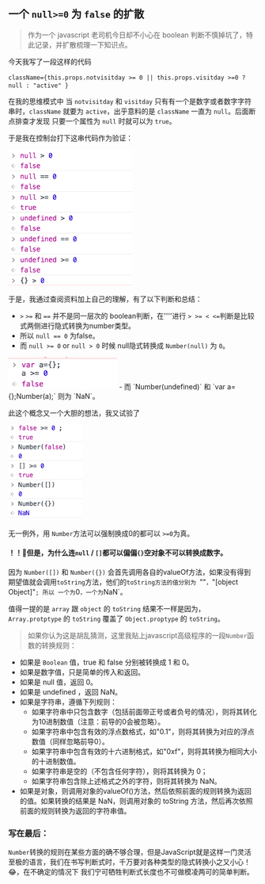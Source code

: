 ## 一个 `null>=0` 为 `false` 的扩散

> 作为一个 javascript 老司机今日却不小心在 boolean 判断不慎掉坑了，特此记录，并扩散梳理一下知识点。

今天我写了一段这样的代码

```
className={this.props.notvisitday >= 0 || this.props.visitday >=0 ? null : "active" }
```

在我的思维模式中 当 `notvisitday` 和 `visitday` 只有有一个是数字或者数字字符串时，`className` 就要为 `active`，出乎意料的是 `className` 一直为 `null`。后面断点排查才发现 只要一个属性为 `null` 时就可以为 `true`。

于是我在控制台打下这串代码作为验证：

<img src="./img/1.png" width="250" />

于是，我通过查阅资料加上自己的理解，有了以下判断和总结：

- `>` `>=` 和 `==` 并不是同一层次的 boolean判断，在''''进行 `> >= < <=`判断是比较式两侧进行隐式转换为number类型。
- 所以 `null == 0` 为false。
- 而 `null >= 0` or `null > 0` 时候 null隐式转换成 `Number(null)` 为 `0`。
<img src="./img/2.png" width="220" />
- 而 `Number(undefined)` 和 `var a={};Number(a);` 则为 `NaN`。

此这个概念又一个大胆的想法，我又试验了

<img src="./img/3.png" width="150" />

无一例外，用 `Number`方法可以强制换成0的都可以 `>=0`为真。

#### ！！👀但是，为什么连`null` / `[]`都可以偏偏`{}`空对象不可以转换成数字。


因为 `Number([])` 和 `Number({})` 会首先调用各自的valueOf方法，如果没有得到期望值就会调用`toString`方法，他们的`toString方法的值分别为 `""` ， `"[object Object]"`;
所以 一个为`0`，一个为`NaN`。

值得一提的是 `array` 跟 `object` 的 `toString` 结果不一样是因为，`Array.protptype` 的 `toString` 覆盖了 `Object.proptype` 的 `toString`。


> 如果你认为这是胡乱猜测，这里我贴上javascript高级程序的一段`Number`函数的转换规则：

- 如果是 `Boolean` 值，true 和 false 分别被转换成 1 和 0。
- 如果是数字值，只是简单的传入和返回。
- 如果是 null 值，返回 0。
- 如果是 undefined ，返回 NaN。
- 如果是字符串，遵循下列规则：
	- 如果字符串中只包含数字（包括前面带正号或者负号的情况），则将其转化为10进制数值（注意：前导的0会被忽略）。
	- 如果字符串中包含有效的浮点数格式，如"0.1"，则将其转换为对应的浮点数值（同样忽略前导0）。
	- 如果字符串中包含有效的十六进制格式，如"0xf"，则将其转换为相同大小的十进制数值。
	- 如果字符串是空的（不包含任何字符），则将其转换为 0；
	- 如果字符串包含除上述格式之外的字符，则将其转换为 NaN。
- 如果是对象，则调用对象的valueOf()方法，然后依照前面的规则转换为返回的值。如果转换的结果是 NaN，则调用对象的 toString 方法，然后再次依照前面的规则转换为返回的字符串值。


### 写在最后：
`Number`转换的规则在某些方面的确不够合理，但是JavaScript就是这样一门灵活至极的语言，我们在书写判断式时，千万要对各种类型的隐式转换小之又小心！😂，在不确定的情况下 我们宁可牺牲判断式长度也不可做模凌两可的简单判断。
